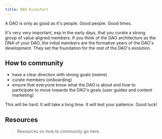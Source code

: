 ```yaml
---
title: DAO Kickstart
---
```


A DAO is only as good as it's people. Good people. Good times. 

It's very very important, esp in the early days, that you curate a strong group of value aligned members. If you think of the DAO architecture as the DNA of your DAO, the initial members are the formative years of the DAO's development. They set the foundation for the rest of the DAO's evolution. 

## How to community 

- have a clear direction with strong goals (meme)
- curate members (onboarding)
- ensure that everyone know what the DAO is about and how to participate to move towards the DAO's goals (user guides and content marketing)

This will be hard. It will take a long time. It will test your patience. Good luck!

## Resources

> Resources on how to community go here. 